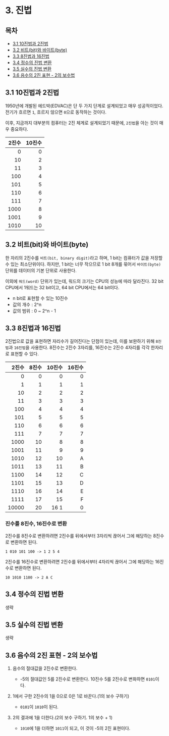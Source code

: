 # 3. 진법

## 목차

- [3.1 10진법과 2진법](#31-10진법과-2진법)
- [3.2 비트(bit)와 바이트(byte)](#32-비트bit와-바이트byte)
- [3.3 8진법과 16진법](#33-8진법과-16진법)
- [3.4 정수의 진법 변환](#34-정수의-진법-변환)
- [3.5 실수의 진법 변환](#35-실수의-진법-변환)
- [3.6 음수의 2진 표현 - 2의 보수법](#36-음수의-2진-표현---2의-보수법)

## 3.1 10진법과 2진법

1950년에 개발된 에드박(EDVAC)은 단 두 가지 단계로 설계되었고 매우 성공적이었다. 전기가 흐르면 `1`, 흐르지 않으면 `0`으로 동작하는 것이다.

이후, 지금까지 대부분의 컴퓨터는 2진 체계로 설계되었기 때문에, `2진법`을 아는 것이 매우 중요하다.

| 2진수 | 10진수 |
| ----: | -----: |
|     0 |      0 |
|    10 |      2 |
|    11 |      3 |
|   100 |      4 |
|   101 |      5 |
|   110 |      6 |
|   111 |      7 |
|  1000 |      8 |
|  1001 |      9 |
|  1010 |     10 |

## 3.2 비트(bit)와 바이트(byte)

한 자리의 2진수를 `비트(bit, binary digit)`라고 하며, 1 bit는 컴퓨터가 값을 저장할 수 있는 최소단위이다. 하지만, 1 bit는 너무 작으므로 1 bit 8개를 묶어서 `바이트(byte)` 단위를 데이터의 기본 단위로 사용한다.

이외에 `워드(word)` 단위가 있는데, 워드의 크기는 CPU의 성능에 따라 달라진다. 32 bit CPU에서 1워드는 32 bit이고, 64 bit CPU에서는 64 bit이다.

- n bit로 표현할 수 있는 10진수
- 값의 개수 : 2^n
- 값의 범위 : 0 ~ 2^n - 1

## 3.3 8진법과 16진법

2진법으로 값을 표현하면 자리수가 길어진다는 단점이 있는데, 이를 보완하기 위해 `8진법`과 `16진법`을 사용한다. 8진수는 2진수 3자리를, 16진수는 2진수 4자리를 각각 한자리로 표현할 수 있다.

| 2진수 | 8진수 | 10진수 | 16진수 |
| ----: | ----: | -----: | -----: |
|     0 |     0 |      0 |      0 |
|     1 |     1 |      1 |      1 |
|    10 |     2 |      2 |      2 |
|    11 |     3 |      3 |      3 |
|   100 |     4 |      4 |      4 |
|   101 |     5 |      5 |      5 |
|   110 |     6 |      6 |      6 |
|   111 |     7 |      7 |      7 |
|  1000 |    10 |      8 |      8 |
|  1001 |    11 |      9 |      9 |
|  1010 |    12 |     10 |      A |
|  1011 |    13 |     11 |      B |
|  1100 |    14 |     12 |      C |
|  1101 |    15 |     13 |      D |
|  1110 |    16 |     14 |      E |
|  1111 |    17 |     15 |      F |
| 10000 |    20 |   16 1 |      0 |

### 진수를 8진수, 16진수로 변환

2진수를 8진수로 변환하려면 2진수를 뒤에서부터 3자리씩 끊어서 그에 해당하는 8진수로 변환하면 된다.

```
1 010 101 100 -> 1 2 5 4
```

2진수를 16진수로 변환하려면 2진수를 뒤에서부터 4자리씩 끊어서 그에 해당하는 16진수로 변환하면 된다.

```
10 1010 1100 -> 2 A C
```

## 3.4 정수의 진법 변환

생략

## 3.5 실수의 진법 변환

생략

## 3.6 음수의 2진 표현 - 2의 보수법

1. 음수의 절대값을 2진수로 변환한다.

   - -5의 절대값인 5를 2진수로 변환한다. 10진수 5를 2진수로 변화하면 `0101`이다.

2. 1에서 구한 2진수의 1을 0으로 0은 1로 바꾼다.(1의 보수 구하기)

   - `0101`이 `1010`이 된다.

3. 2의 결과에 1을 더한다.(2의 보수 구하기. 1의 보수 + 1)

   - `1010`에 1을 더하면 `1011`이 되고, 이 것이 -5의 2진 표현이다.
